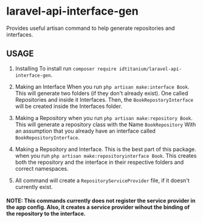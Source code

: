 # laravel-api-interface-gen
Provides useful artisan command to help generate repositories and interfaces.

## USAGE

1. Installing
To install run `composer require idtitanium/laravel-api-interface-gen`.

2. Making an Interface
When you run `php artisan make:interface Book`. This will generate two folders (if they don't already exist). One called Repositories and inside it Interfaces. Then, the `BookRepostoryInterface` will be created inside the Interfaces folder.

2. Making a Repository
when you run `php artisan make:repository Book`. This will generate a repository class with the Name `BookRepository`
With an assumption that you already have an interface called `BookRepositoryInterface`.

3. Making a Repsoitory and Interface.
This is the best part of this package. when you run `php artisan make:repositoryinterface Book`. This creates both the repository and the interface in their respective folders and correct namespaces.

4. All command will create a `RepositoryServiceProvider` file, if it doesn't currently exist.

#### NOTE: This commands currently does not register the service provider in the app config. Also, it creates a service provider wihout the binding of the repository to the interface.
